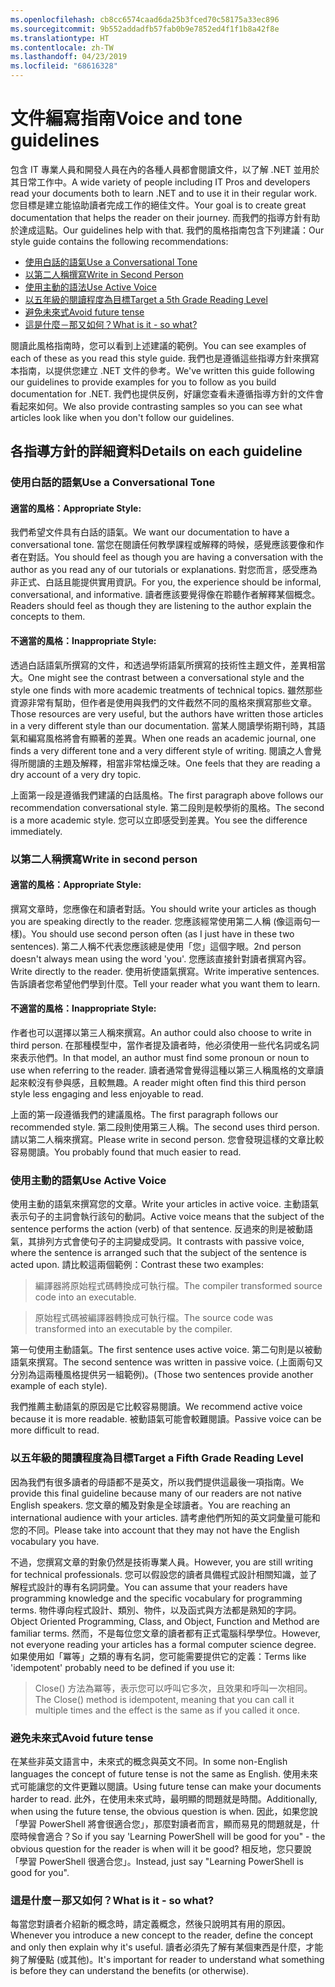 ```yaml
---
ms.openlocfilehash: cb8cc6574caad6da25b3fced70c58175a33ec896
ms.sourcegitcommit: 9b552addadfb57fab0b9e7852ed4f1f1b8a42f8e
ms.translationtype: HT
ms.contentlocale: zh-TW
ms.lasthandoff: 04/23/2019
ms.locfileid: "68616328"
---
```

# <a name="voice-and-tone-guidelines"></a><span data-ttu-id="3d7a1-101">文件編寫指南</span><span class="sxs-lookup"><span data-stu-id="3d7a1-101">Voice and tone guidelines</span></span>

<span data-ttu-id="3d7a1-102">包含 IT 專業人員和開發人員在內的各種人員都會閱讀文件，以了解 .NET 並用於其日常工作中。</span><span class="sxs-lookup"><span data-stu-id="3d7a1-102">A wide variety of people including IT Pros and developers read your documents both to learn .NET and to use it in their regular work.</span></span>
<span data-ttu-id="3d7a1-103">您目標是建立能協助讀者完成工作的絕佳文件。</span><span class="sxs-lookup"><span data-stu-id="3d7a1-103">Your goal is to create great documentation that helps the reader on their journey.</span></span> <span data-ttu-id="3d7a1-104">而我們的指導方針有助於達成這點。</span><span class="sxs-lookup"><span data-stu-id="3d7a1-104">Our guidelines help with that.</span></span> <span data-ttu-id="3d7a1-105">我們的風格指南包含下列建議：</span><span class="sxs-lookup"><span data-stu-id="3d7a1-105">Our style guide contains the following recommendations:</span></span>
- [<span data-ttu-id="3d7a1-106">使用白話的語氣</span><span class="sxs-lookup"><span data-stu-id="3d7a1-106">Use a Conversational Tone</span></span>](#use-a-conversational-tone)
- [<span data-ttu-id="3d7a1-107">以第二人稱撰寫</span><span class="sxs-lookup"><span data-stu-id="3d7a1-107">Write in Second Person</span></span>](#write-in-2nd-person)
- [<span data-ttu-id="3d7a1-108">使用主動的語法</span><span class="sxs-lookup"><span data-stu-id="3d7a1-108">Use Active Voice</span></span>](#use-active-voice)
- [<span data-ttu-id="3d7a1-109">以五年級的閱讀程度為目標</span><span class="sxs-lookup"><span data-stu-id="3d7a1-109">Target a 5th Grade Reading Level</span></span>](#target-a-fifth-grade-reading-level)
- [<span data-ttu-id="3d7a1-110">避免未來式</span><span class="sxs-lookup"><span data-stu-id="3d7a1-110">Avoid future tense</span></span>](#avoid-future-tense)
- [<span data-ttu-id="3d7a1-111">這是什麼－那又如何？</span><span class="sxs-lookup"><span data-stu-id="3d7a1-111">What is it - so what?</span></span>](#what-is-it-so-what)

<span data-ttu-id="3d7a1-112">閱讀此風格指南時，您可以看到上述建議的範例。</span><span class="sxs-lookup"><span data-stu-id="3d7a1-112">You can see examples of each of these as you read this style guide.</span></span> <span data-ttu-id="3d7a1-113">我們也是遵循這些指導方針來撰寫本指南，以提供您建立 .NET 文件的參考。</span><span class="sxs-lookup"><span data-stu-id="3d7a1-113">We've written this guide following our guidelines to provide examples for you to follow as you build documentation for .NET.</span></span> <span data-ttu-id="3d7a1-114">我們也提供反例，好讓您查看未遵循指導方針的文件會看起來如何。</span><span class="sxs-lookup"><span data-stu-id="3d7a1-114">We also provide contrasting samples so you can see what articles look like when you don't follow our guidelines.</span></span>

## <a name="details-on-each-guideline"></a><span data-ttu-id="3d7a1-115">各指導方針的詳細資料</span><span class="sxs-lookup"><span data-stu-id="3d7a1-115">Details on each guideline</span></span>

### <a name="use-a-conversational-tone"></a><span data-ttu-id="3d7a1-116">使用白話的語氣</span><span class="sxs-lookup"><span data-stu-id="3d7a1-116">Use a Conversational Tone</span></span>
#### <a name="appropriate-style"></a><span data-ttu-id="3d7a1-117">適當的風格：</span><span class="sxs-lookup"><span data-stu-id="3d7a1-117">Appropriate Style:</span></span>
<span data-ttu-id="3d7a1-118">我們希望文件具有白話的語氣。</span><span class="sxs-lookup"><span data-stu-id="3d7a1-118">We want our documentation to have a conversational tone.</span></span> <span data-ttu-id="3d7a1-119">當您在閱讀任何教學課程或解釋的時候，感覺應該要像和作者在對話。</span><span class="sxs-lookup"><span data-stu-id="3d7a1-119">You should feel as though you are having a conversation with the author as you read any of our tutorials or explanations.</span></span>
<span data-ttu-id="3d7a1-120">對您而言，感受應為非正式、白話且能提供實用資訊。</span><span class="sxs-lookup"><span data-stu-id="3d7a1-120">For you, the experience should be informal, conversational, and informative.</span></span> <span data-ttu-id="3d7a1-121">讀者應該要覺得像在聆聽作者解釋某個概念。</span><span class="sxs-lookup"><span data-stu-id="3d7a1-121">Readers should feel as though they are listening to the author explain the concepts to them.</span></span>

#### <a name="inappropriate-style"></a><span data-ttu-id="3d7a1-122">不適當的風格：</span><span class="sxs-lookup"><span data-stu-id="3d7a1-122">Inappropriate Style:</span></span>
<span data-ttu-id="3d7a1-123">透過白話語氣所撰寫的文件，和透過學術語氣所撰寫的技術性主題文件，差異相當大。</span><span class="sxs-lookup"><span data-stu-id="3d7a1-123">One might see the contrast between a conversational style and the style one finds with more academic treatments of technical topics.</span></span> <span data-ttu-id="3d7a1-124">雖然那些資源非常有幫助，但作者是使用與我們的文件截然不同的風格來撰寫那些文章。</span><span class="sxs-lookup"><span data-stu-id="3d7a1-124">Those resources are very useful, but the authors have written those articles in a very different style than our documentation.</span></span> <span data-ttu-id="3d7a1-125">當某人閱讀學術期刊時，其語氣和編寫風格將會有顯著的差異。</span><span class="sxs-lookup"><span data-stu-id="3d7a1-125">When one reads an academic journal, one finds a very different tone and a very different style of writing.</span></span>
<span data-ttu-id="3d7a1-126">閱讀之人會覺得所閱讀的主題及解釋，相當非常枯燥乏味。</span><span class="sxs-lookup"><span data-stu-id="3d7a1-126">One feels that they are reading a dry account of a very dry topic.</span></span>  

<span data-ttu-id="3d7a1-127">上面第一段是遵循我們建議的白話風格。</span><span class="sxs-lookup"><span data-stu-id="3d7a1-127">The first paragraph above follows our recommendation conversational style.</span></span> <span data-ttu-id="3d7a1-128">第二段則是較學術的風格。</span><span class="sxs-lookup"><span data-stu-id="3d7a1-128">The second is a more academic style.</span></span> <span data-ttu-id="3d7a1-129">您可以立即感受到差異。</span><span class="sxs-lookup"><span data-stu-id="3d7a1-129">You see the difference immediately.</span></span> 

### <a name="write-in-second-person"></a><span data-ttu-id="3d7a1-130">以第二人稱撰寫</span><span class="sxs-lookup"><span data-stu-id="3d7a1-130">Write in second person</span></span>
#### <a name="appropriate-style"></a><span data-ttu-id="3d7a1-131">適當的風格：</span><span class="sxs-lookup"><span data-stu-id="3d7a1-131">Appropriate Style:</span></span>
<span data-ttu-id="3d7a1-132">撰寫文章時，您應像在和讀者對話。</span><span class="sxs-lookup"><span data-stu-id="3d7a1-132">You should write your articles as though you are speaking directly to the reader.</span></span> <span data-ttu-id="3d7a1-133">您應該經常使用第二人稱 (像這兩句一樣)。</span><span class="sxs-lookup"><span data-stu-id="3d7a1-133">You should use second person often (as I just have in these two sentences).</span></span> <span data-ttu-id="3d7a1-134">第二人稱不代表您應該總是使用「您」這個字眼。</span><span class="sxs-lookup"><span data-stu-id="3d7a1-134">2nd person doesn't always mean using the word 'you'.</span></span> <span data-ttu-id="3d7a1-135">您應該直接針對讀者撰寫內容。</span><span class="sxs-lookup"><span data-stu-id="3d7a1-135">Write directly to the reader.</span></span> <span data-ttu-id="3d7a1-136">使用祈使語氣撰寫。</span><span class="sxs-lookup"><span data-stu-id="3d7a1-136">Write imperative sentences.</span></span>
<span data-ttu-id="3d7a1-137">告訴讀者您希望他們學到什麼。</span><span class="sxs-lookup"><span data-stu-id="3d7a1-137">Tell your reader what you want them to learn.</span></span>

#### <a name="inappropriate-style"></a><span data-ttu-id="3d7a1-138">不適當的風格：</span><span class="sxs-lookup"><span data-stu-id="3d7a1-138">Inappropriate Style:</span></span> 
<span data-ttu-id="3d7a1-139">作者也可以選擇以第三人稱來撰寫。</span><span class="sxs-lookup"><span data-stu-id="3d7a1-139">An author could also choose to write in third person.</span></span> <span data-ttu-id="3d7a1-140">在那種模型中，當作者提及讀者時，他必須使用一些代名詞或名詞來表示他們。</span><span class="sxs-lookup"><span data-stu-id="3d7a1-140">In that model, an author must find some pronoun or noun to use when referring to the reader.</span></span> <span data-ttu-id="3d7a1-141">讀者通常會覺得這種以第三人稱風格的文章讀起來較沒有參與感，且較無趣。</span><span class="sxs-lookup"><span data-stu-id="3d7a1-141">A reader might often find this third person style less engaging and less enjoyable to read.</span></span>

<span data-ttu-id="3d7a1-142">上面的第一段遵循我們的建議風格。</span><span class="sxs-lookup"><span data-stu-id="3d7a1-142">The first paragraph follows our recommended style.</span></span> <span data-ttu-id="3d7a1-143">第二段則使用第三人稱。</span><span class="sxs-lookup"><span data-stu-id="3d7a1-143">The second uses third person.</span></span> <span data-ttu-id="3d7a1-144">請以第二人稱來撰寫。</span><span class="sxs-lookup"><span data-stu-id="3d7a1-144">Please write in second person.</span></span> <span data-ttu-id="3d7a1-145">您會發現這樣的文章比較容易閱讀。</span><span class="sxs-lookup"><span data-stu-id="3d7a1-145">You probably found that much easier to read.</span></span>

### <a name="use-active-voice"></a><span data-ttu-id="3d7a1-146">使用主動的語氣</span><span class="sxs-lookup"><span data-stu-id="3d7a1-146">Use Active Voice</span></span>

<span data-ttu-id="3d7a1-147">使用主動的語氣來撰寫您的文章。</span><span class="sxs-lookup"><span data-stu-id="3d7a1-147">Write your articles in active voice.</span></span> <span data-ttu-id="3d7a1-148">主動語氣表示句子的主詞會執行該句的動詞。</span><span class="sxs-lookup"><span data-stu-id="3d7a1-148">Active voice means that the subject of the sentence performs the action (verb) of that sentence.</span></span> <span data-ttu-id="3d7a1-149">反過來的則是被動語氣，其排列方式會使句子的主詞變成受詞。</span><span class="sxs-lookup"><span data-stu-id="3d7a1-149">It contrasts with passive voice, where the sentence is arranged such that the subject of the sentence is acted upon.</span></span> <span data-ttu-id="3d7a1-150">請比較這兩個範例：</span><span class="sxs-lookup"><span data-stu-id="3d7a1-150">Contrast these two examples:</span></span>

><span data-ttu-id="3d7a1-151">編譯器將原始程式碼轉換成可執行檔。</span><span class="sxs-lookup"><span data-stu-id="3d7a1-151">The compiler transformed source code into an executable.</span></span>

><span data-ttu-id="3d7a1-152">原始程式碼被編譯器轉換成可執行檔。</span><span class="sxs-lookup"><span data-stu-id="3d7a1-152">The source code was transformed into an executable by the compiler.</span></span>

<span data-ttu-id="3d7a1-153">第一句使用主動語氣。</span><span class="sxs-lookup"><span data-stu-id="3d7a1-153">The first sentence uses active voice.</span></span> <span data-ttu-id="3d7a1-154">第二句則是以被動語氣來撰寫。</span><span class="sxs-lookup"><span data-stu-id="3d7a1-154">The second sentence was written in passive voice.</span></span>
<span data-ttu-id="3d7a1-155">(上面兩句又分別為這兩種風格提供另一組範例)。</span><span class="sxs-lookup"><span data-stu-id="3d7a1-155">(Those two sentences provide another example of each style).</span></span>

<span data-ttu-id="3d7a1-156">我們推薦主動語氣的原因是它比較容易閱讀。</span><span class="sxs-lookup"><span data-stu-id="3d7a1-156">We recommend active voice because it is more readable.</span></span> <span data-ttu-id="3d7a1-157">被動語氣可能會較難閱讀。</span><span class="sxs-lookup"><span data-stu-id="3d7a1-157">Passive voice can be more difficult to read.</span></span>

### <a name="target-a-fifth-grade-reading-level"></a><span data-ttu-id="3d7a1-158">以五年級的閱讀程度為目標</span><span class="sxs-lookup"><span data-stu-id="3d7a1-158">Target a Fifth Grade Reading Level</span></span>

<span data-ttu-id="3d7a1-159">因為我們有很多讀者的母語都不是英文，所以我們提供這最後一項指南。</span><span class="sxs-lookup"><span data-stu-id="3d7a1-159">We provide this final guideline because many of our readers are not native English speakers.</span></span>
<span data-ttu-id="3d7a1-160">您文章的觸及對象是全球讀者。</span><span class="sxs-lookup"><span data-stu-id="3d7a1-160">You are reaching an international audience with your articles.</span></span> <span data-ttu-id="3d7a1-161">請考慮他們所知的英文詞彙量可能和您的不同。</span><span class="sxs-lookup"><span data-stu-id="3d7a1-161">Please take into account that they may not have the English vocabulary you have.</span></span>

<span data-ttu-id="3d7a1-162">不過，您撰寫文章的對象仍然是技術專業人員。</span><span class="sxs-lookup"><span data-stu-id="3d7a1-162">However, you are still writing for technical professionals.</span></span> <span data-ttu-id="3d7a1-163">您可以假設您的讀者具備程式設計相關知識，並了解程式設計的專有名詞詞彙。</span><span class="sxs-lookup"><span data-stu-id="3d7a1-163">You can assume that your readers have programming knowledge and the specific vocabulary for programming terms.</span></span> <span data-ttu-id="3d7a1-164">物件導向程式設計、類別、物件，以及函式與方法都是熟知的字詞。</span><span class="sxs-lookup"><span data-stu-id="3d7a1-164">Object Oriented Programming, Class, and Object, Function and Method are familiar terms.</span></span> <span data-ttu-id="3d7a1-165">然而，不是每位您文章的讀者都有正式電腦科學學位。</span><span class="sxs-lookup"><span data-stu-id="3d7a1-165">However, not everyone reading your articles has a formal computer science degree.</span></span> <span data-ttu-id="3d7a1-166">如果使用如「冪等」之類的專有名詞，您可能需要提供它的定義：</span><span class="sxs-lookup"><span data-stu-id="3d7a1-166">Terms like 'idempotent' probably need to be defined if you use it:</span></span>

><span data-ttu-id="3d7a1-167">Close() 方法為冪等，表示您可以呼叫它多次，且效果和呼叫一次相同。</span><span class="sxs-lookup"><span data-stu-id="3d7a1-167">The Close() method is idempotent, meaning that you can call it multiple times and the effect is the same as if you called it once.</span></span>

### <a name="avoid-future-tense"></a><span data-ttu-id="3d7a1-168">避免未來式</span><span class="sxs-lookup"><span data-stu-id="3d7a1-168">Avoid future tense</span></span>
<span data-ttu-id="3d7a1-169">在某些非英文語言中，未來式的概念與英文不同。</span><span class="sxs-lookup"><span data-stu-id="3d7a1-169">In some non-English languages the concept of future tense is not the same as English.</span></span> <span data-ttu-id="3d7a1-170">使用未來式可能讓您的文件更難以閱讀。</span><span class="sxs-lookup"><span data-stu-id="3d7a1-170">Using future tense can make your documents harder to read.</span></span> <span data-ttu-id="3d7a1-171">此外，在使用未來式時，最明顯的問題就是時間。</span><span class="sxs-lookup"><span data-stu-id="3d7a1-171">Additionally, when using the future tense, the obvious question is when.</span></span> <span data-ttu-id="3d7a1-172">因此，如果您說「學習 PowerShell 將會很適合您」，那麼對讀者而言，顯而易見的問題就是，什麼時候會適合？</span><span class="sxs-lookup"><span data-stu-id="3d7a1-172">So if you say 'Learning PowerShell will be good for you" - the obvious question for the reader is when will it be good?</span></span> <span data-ttu-id="3d7a1-173">相反地，您只要說「學習 PowerShell 很適合您」。</span><span class="sxs-lookup"><span data-stu-id="3d7a1-173">Instead, just say "Learning PowerShell is good for you".</span></span>

### <a name="what-is-it---so-what"></a><span data-ttu-id="3d7a1-174">這是什麼－那又如何？</span><span class="sxs-lookup"><span data-stu-id="3d7a1-174">What is it - so what?</span></span>
<span data-ttu-id="3d7a1-175">每當您對讀者介紹新的概念時，請定義概念，然後只說明其有用的原因。</span><span class="sxs-lookup"><span data-stu-id="3d7a1-175">Whenever you introduce a new concept to the reader, define the concept and only then explain why it's useful.</span></span> <span data-ttu-id="3d7a1-176">讀者必須先了解有某個東西是什麼，才能夠了解優點 (或其他)。</span><span class="sxs-lookup"><span data-stu-id="3d7a1-176">It's important for reader to understand what something is before they can understand the benefits (or otherwise).</span></span> 
